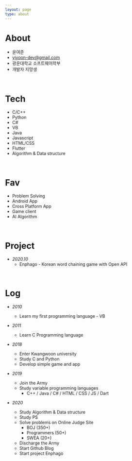 ```yaml
---
layout: page
type: about
---
```


About
===
- 윤여준
- yjyoon-dev@gmail.com
- 광운대학교 소프트웨어학부
- 개발자 지망생

<br>

Tech
===
- C/C++
- Python
- C#
- VB
- Java
- Javascript
- HTML/CSS
- Flutter
- Algorithm & Data structure

<br>

Fav
===
- Problem Solving
- Android App
- Cross Platform App
- Game client
- AI Algorithm

<br>

Project
===
- _2020.10_
  + Enphago - Korean word chaining game with Open API

<br>

Log
===
 - _2010_
    + Learn my first programming language - VB
  
- _2011_
    + Learn C Programming language
  
- _2018_
    + Enter Kwangwoon university
    + Study C and Python
    + Develop simple game and app

- _2019_
    + Join the Army
    + Study variable programming languages
      + C++ / Java / C# / HTML / CSS / JS / Dart
- _2020_
    + Study Algorithm & Data structure
    + Study PS
    + Solve problems on Online Judge Site
      + BOJ (350+)
      + Programmers (50+)
      + SWEA (20+)
    + Discharge the Army
    + Start Github Blog
    + Start project Enphago



